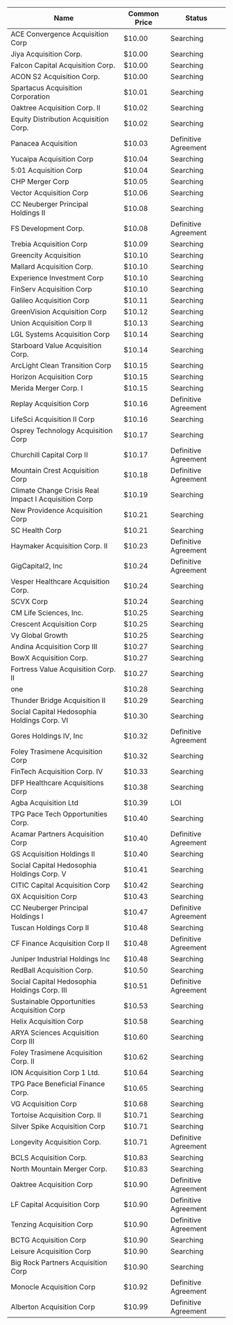 Name                                                 | Common Price  | Status              
---------------------------------------------------- | ------------- | --------------------
ACE Convergence Acquisition Corp                     | $10.00        | Searching           
Jiya Acquisition Corp.                               | $10.00        | Searching           
Falcon Capital Acquisition Corp.                     | $10.00        | Searching           
ACON S2 Acquisition Corp.                            | $10.00        | Searching           
Spartacus Acquisition Corporation                    | $10.01        | Searching           
Oaktree Acquisition Corp. II                         | $10.02        | Searching           
Equity Distribution Acquisition Corp.                | $10.02        | Searching           
Panacea Acquisition                                  | $10.03        | Definitive Agreement
Yucaipa Acquisition Corp                             | $10.04        | Searching           
5:01 Acquisition Corp                                | $10.04        | Searching           
CHP Merger Corp                                      | $10.05        | Searching           
Vector Acquisition Corp                              | $10.06        | Searching           
CC Neuberger Principal Holdings II                   | $10.08        | Searching           
FS Development Corp.                                 | $10.08        | Definitive Agreement
Trebia Acquisition Corp                              | $10.09        | Searching           
Greencity Acquisition                                | $10.10        | Searching           
Mallard Acquisition Corp.                            | $10.10        | Searching           
Experience Investment Corp                           | $10.10        | Searching           
FinServ Acquisition Corp                             | $10.10        | Searching           
Galileo Acquisition Corp                             | $10.11        | Searching           
GreenVision Acquisition Corp                         | $10.12        | Searching           
Union Acquisition Corp II                            | $10.13        | Searching           
LGL Systems Acquisition Corp                         | $10.14        | Searching           
Starboard Value Acquisition Corp.                    | $10.14        | Searching           
ArcLight Clean Transition Corp                       | $10.15        | Searching           
Horizon Acquisition Corp                             | $10.15        | Searching           
Merida Merger Corp. I                                | $10.15        | Searching           
Replay Acquisition Corp                              | $10.16        | Definitive Agreement
LifeSci Acquisition II Corp                          | $10.16        | Searching           
Osprey Technology Acquisition Corp                   | $10.17        | Searching           
Churchill Capital Corp II                            | $10.17        | Definitive Agreement
Mountain Crest Acquisition Corp                      | $10.18        | Definitive Agreement
Climate Change Crisis Real Impact I Acquisition Corp | $10.19        | Searching           
New Providence Acquisition Corp                      | $10.21        | Searching           
SC Health Corp                                       | $10.21        | Searching           
Haymaker Acquisition Corp. II                        | $10.23        | Definitive Agreement
GigCapital2, Inc                                     | $10.24        | Definitive Agreement
Vesper Healthcare Acquisition Corp.                  | $10.24        | Searching           
SCVX Corp                                            | $10.24        | Searching           
CM Life Sciences, Inc.                               | $10.25        | Searching           
Crescent Acquisition Corp                            | $10.25        | Searching           
Vy Global Growth                                     | $10.25        | Searching           
Andina Acquisition Corp III                          | $10.27        | Searching           
BowX Acquisition Corp.                               | $10.27        | Searching           
Fortress Value Acquisition Corp. II                  | $10.27        | Searching           
one                                                  | $10.28        | Searching           
Thunder Bridge Acquisition II                        | $10.29        | Searching           
Social Capital Hedosophia Holdings Corp. VI          | $10.30        | Searching           
Gores Holdings IV, Inc                               | $10.32        | Definitive Agreement
Foley Trasimene Acquisition Corp                     | $10.32        | Searching           
FinTech Acquisition Corp. IV                         | $10.33        | Searching           
DFP Healthcare Acquisitions Corp                     | $10.38        | Searching           
Agba Acquisition Ltd                                 | $10.39        | LOI                 
TPG Pace Tech Opportunities Corp.                    | $10.40        | Searching           
Acamar Partners Acquisition Corp                     | $10.40        | Definitive Agreement
GS Acquisition Holdings II                           | $10.40        | Searching           
Social Capital Hedosophia Holdings Corp. V           | $10.41        | Searching           
CITIC Capital Acquisition Corp                       | $10.42        | Searching           
GX Acquisition Corp                                  | $10.43        | Searching           
CC Neuberger Principal Holdings I                    | $10.47        | Definitive Agreement
Tuscan Holdings Corp II                              | $10.48        | Searching           
CF Finance Acquisition Corp II                       | $10.48        | Definitive Agreement
Juniper Industrial Holdings Inc                      | $10.48        | Searching           
RedBall Acquisition Corp.                            | $10.50        | Searching           
Social Capital Hedosophia Holdings Corp. III         | $10.51        | Definitive Agreement
Sustainable Opportunities Acquisition Corp           | $10.53        | Searching           
Helix Acquisition Corp                               | $10.58        | Searching           
ARYA Sciences Acquisition Corp III                   | $10.60        | Searching           
Foley Trasimene Acquisition Corp. II                 | $10.62        | Searching           
ION Acquisition Corp 1 Ltd.                          | $10.64        | Searching           
TPG Pace Beneficial Finance Corp.                    | $10.65        | Searching           
VG Acquisition Corp                                  | $10.68        | Searching           
Tortoise Acquisition Corp. II                        | $10.71        | Searching           
Silver Spike Acquisition Corp                        | $10.71        | Searching           
Longevity Acquisition Corp.                          | $10.71        | Definitive Agreement
BCLS Acquisition Corp.                               | $10.83        | Searching           
North Mountain Merger Corp.                          | $10.83        | Searching           
Oaktree Acquisition Corp                             | $10.90        | Definitive Agreement
LF Capital Acquisition Corp                          | $10.90        | Definitive Agreement
Tenzing Acquisition Corp                             | $10.90        | Definitive Agreement
BCTG Acquisition Corp                                | $10.90        | Searching           
Leisure Acquisition Corp                             | $10.90        | Searching           
Big Rock Partners Acquisition Corp                   | $10.90        | Searching           
Monocle Acquisition Corp                             | $10.92        | Definitive Agreement
Alberton Acquisition Corp                            | $10.99        | Definitive Agreement
